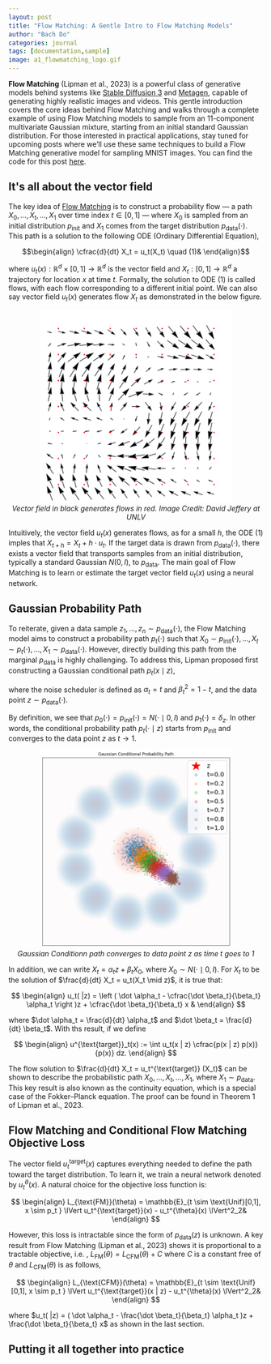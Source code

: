 ```yaml
---
layout: post
title: "Flow Matching: A Gentle Intro to Flow Matching Models"
author: "Bach Do"
categories: journal
tags: [documentation,sample]
image: a1_flowmatching_logo.gif
---
```


**Flow Matching** (Lipman et al., 2023) is a powerful class of generative models behind systems like [Stable Diffusion 3](https://stability.ai/news/stable-diffusion-3) and [Metagen](https://ai.meta.com/research/publications/flow-matching-guide-and-code/), capable of generating highly realistic images and videos. This gentle introduction covers the core ideas behind Flow Matching and walks through a complete example of using Flow Matching models to sample from an 11-component multivariate Gaussian mixture, starting from an initial standard Gaussian distribution. For those interested in practical applications, stay tuned for upcoming posts where we’ll use these same techniques to build a Flow Matching generative model for sampling MNIST images. You can find the code for this post [here](https://github.com/bachvietdo01/generative_models/tree/main/flow_matching).



## It's all about the vector field

The key idea of [Flow Matching](https://arxiv.org/abs/2210.02747) is to construct a probability flow — a path $X_0, \ldots, X_t, \ldots, X_1$ over time index $t \in [0, 1]$ — where  $X_0$ is sampled from an initial distribution $p_{\text{init}}$ and $X_1$ comes from the target distribution $p_{\text{data}}(\cdot)$. This path is a solution to the following ODE (Ordinary Differential Equation), 

$$\begin{align} 
\cfrac{d}{dt} X_t = u_t(X_t) \quad (1)&
\end{align}$$  

where $u_t(x): \mathbb{R}^d \times [0,1] \to \mathbb{R}^d$ is the vector field and $X_t: [0,1] \to \mathbb{R}^d$ a trajectory for location $x$ at time $t$. Formally, the solution to ODE $(1)$ is called flows, with each flow corresponding to a different initial point. We can also say vector field $u_t(x)$ generates flow $X_t$ as demonstrated in the below figure.


<p align="center">
<img src="https://github.com/bachvietdo01/bachvietdo01.github.io/blob/main/assets/img/vf_flow.gif?raw=true" alt="vectorfieldflow" width="380"/>
<br>
<em>Vector field in black generates flows in red. Image Credit: David Jeffery at UNLV</em>
</p>

Intuitively, the vector field $u_t(x)$ generates flows, as for a small $h$, the ODE $(1)$ imples that $X_{t+h} = X_t + h \cdot u_t$. If the target data is drawn from $p_{\text{data}}(\cdot)$, there exists a vector field that transports samples from an initial distribution, typically a standard Gaussian $N(0, I)$, to $p_{\text{data}}$. The main goal of Flow Matching is to learn or estimate the target vector field $u_t(x)$ using a neural network.

## Gaussian Probability Path

To reiterate, given a data sample $z_1, \ldots, z_n \sim p_{\text{data}}(\cdot)$, the Flow Matching model aims to construct a probability path $p_t(\cdot)$ such that
$X_0 \sim p_{\text{init}}(\cdot), \ldots, X_t \sim p_t(\cdot), \ldots, X_1 \sim p_{\text{data}}(\cdot)$.
However, directly building this path from the marginal $p_{\text{data}}$ is highly challenging. To address this, Lipman proposed first constructing a Gaussian conditional path $p_t(x \mid z)$,

where the noise scheduler is defined as $\alpha_t = t$ and $\beta_t^2 = 1 - t$, and the data point $z \sim p_{\text{data}}(\cdot)$.

By definition, we see that $p_0(\cdot) = p_{\text{init}}(\cdot) = N(\cdot \mid 0, I)$ and $p_1(\cdot) = \delta_z$. In other words, the conditional probability path $p_t(\cdot \mid z)$ starts from $p_{\text{init}}$ and converges to the data point $z$ as $t \to 1$.

<p align="center">
<img src="https://github.com/bachvietdo01/bachvietdo01.github.io/blob/main/assets/img/a1_gcp.png?raw=true" alt="a1_gcp" width="380"/>
<br>
<em>Gaussian Conditionn path converges to data point z as time t goes to 1</em>
</p>

In addition, we can write
$X_t = \alpha_t z + \beta_t X_0$, where $X_0 \sim N(\cdot \mid 0, I)$.
For $X_t$ to be the solution of $\frac{d}{dt} X_t = u_t(X_t \mid z)$, it is true that:

$$
\begin{align}
u_t( |z) = \left ( \dot \alpha_t -  \cfrac{\dot \beta_t}{\beta_t} \alpha_t \right )z + \cfrac{\dot \beta_t}{\beta_t} x &
\end{align}
$$

where $\dot \alpha_t = \frac{d}{dt} \alpha_t$ and $\dot \beta_t = \frac{d}{dt} \beta_t$. With ths result, if we define

$$
\begin{align}
u^{\text{target}}_t(x) := \int u_t(x | z) \cfrac{p(x | z) p(x)}{p(x)} dz.
\end{align}
$$

The flow solution to $\frac{d}{dt} X_t = u_t^{\text{target}} (X_t)$ can be shown to describe the probabilistic path $X_0, \ldots, X_t, \ldots, X_1$, where $X_1 \sim p_{\text{data}}$. This key result is also known as the continuity equation, which is a special case of the Fokker–Planck equation. The proof can be found in Theorem 1 of Lipman et al., 2023.

## Flow Matching and Conditional Flow Matching Objective Loss

The vector field $u_t^{\text{target}}(x)$ captures everything needed to define the path toward the target distribution. To learn it, we train a neural network denoted by $u_t^{\theta}(x)$. A natural choice for the objective loss function is:


$$
\begin{align}
L_{\text{FM}}(\theta) = \mathbb{E}_{t \sim \text{Unif}[0,1], x \sim p_t } \lVert u_t^{\text{target}}(x) - u_t^{\theta}(x) \lVert^2_2&
\end{align}
$$

However, this loss is intractable since the form of $p_{\text{data}}(z)$ is unknown. A key result from Flow Matching (Lipman et al., 2023) shows it is proportional to a tractable objective, i.e. , $L_{\text{FM}}(\theta) = L_{\text{CFM}}(\theta) + C$ where $C$ is a constant free of $\theta$ and $L_{\text{CFM}}(\theta)$ is as follows,

$$
\begin{align}
L_{\text{CFM}}(\theta) = \mathbb{E}_{t \sim \text{Unif}[0,1], x \sim p_t } \lVert u_t^{\text{target}}(x | z) - u_t^{\theta}(x) \lVert^2_2&
\end{align}
$$

where $u_t( |z) = ( \dot \alpha_t -  \frac{\dot \beta_t}{\beta_t} \alpha_t )z + \frac{\dot \beta_t}{\beta_t} x$ as shown in the last section.


## Putting it all together into practice







